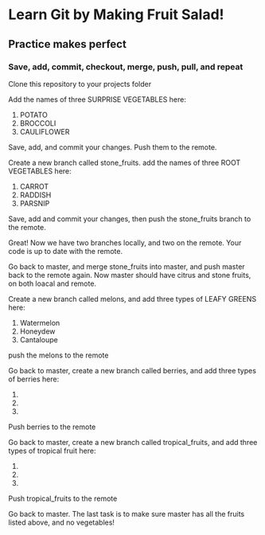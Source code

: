 # Learn Git by Making Fruit Salad!
## Practice makes perfect
### Save, add, commit, checkout, merge, push, pull, and repeat


Clone this repository to your projects folder


Add the names of three SURPRISE VEGETABLES here:

1. POTATO
2. BROCCOLI
3. CAULIFLOWER


Save, add, and commit your changes. Push them to the remote.


Create a new branch called stone_fruits.
add the names of three ROOT VEGETABLES here:

1. CARROT
2. RADDISH
3. PARSNIP


Save, add and commit your changes, then push the stone_fruits branch to the remote. 


Great! Now we have two branches locally, and two on the remote. Your code is up to date with the remote.


Go back to master, and merge stone_fruits into master, and push master back to the remote again. Now master should have citrus and stone fruits, on both loacal and remote.


Create a new branch called melons, and add three types of LEAFY GREENS here:

1. Watermelon
2. Honeydew
3. Cantaloupe


push the melons to the remote


Go back to master, create a new branch called berries, and add three types of berries here:

1.
2.
3.


Push berries to the remote


Go back to master, create a new branch called tropical_fruits, and add three types of tropical fruit here:

1.
2.
3.


Push tropical_fruits to the remote


Go back to master. The last task is to make sure master has all the fruits listed above, and no vegetables!









